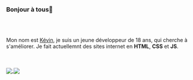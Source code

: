 ### Bonjour à tous👋


<br />
<br />

Mon nom est <a href="https://kevin-dev.me" target="_blank">Kévin</a>, je suis un jeune développeur de 18 ans, qui cherche à s'améliorer. Je fait actuellemnt des sites internet en <strong>HTML</strong>, <strong>CSS</strong> et <strong>JS</strong>.

<br />
<br />

<a href="https://github.com/anuraghazra/github-readme-stats">
  <img align="center" src="https://github-readme-stats.vercel.app/api?username=Drosscend&show_icons=true&theme=radical" />
</a>
<a href="https://github.com/anuraghazra/github-readme-stats">
  <img align="center" src="https://github-readme-stats.vercel.app/api/top-langs/?username=Drosscend&show_icons=true&theme=radical&layout=compact" />
</a>
